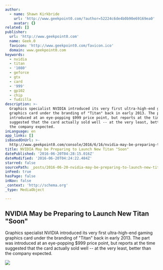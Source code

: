 ```yaml
---
author:
  - name: Shawn Kirkbride
    url: 'http://www.geekpoint0.com/?author=52224c6de4b0b90e69169ea0'
    avatar: {}
related: []
publisher:
  url: 'http://www.geekpoint0.com'
  name: Geek.0
  favicon: 'http://www.geekpoint0.com/favicon.ico'
  domain: www.geekpoint0.com
keywords:
  - nvidia
  - titan
  - '1080'
  - geforce
  - gtx
  - card
  - '999'
  - gp102
  - chip
  - fudzilla
description: >-
  Graphics specialist NVIDIA introduced its very first ultra-high-end gaming
  graphics card under the branding of "Titan" back in early 2013. The part was
  introduced at an eye-popping $999 price point, but reports at the time
  suggested that the card actually sold well -- at the very least, better than
  the company expected.
inLanguage: en
app_links: []
isBasedOnUrl: >-
  http://www.geekpoint0.com/console/2016/6/16/nvidia-may-be-preparing-to-launch-new-titan-soon
title: NVIDIA May be Preparing to Launch New Titan "Soon"
datePublished: '2016-06-20T04:28:15.016Z'
dateModified: '2016-06-20T04:24:22.484Z'
starred: false
sourcePath: _posts/2016-06-20-nvidia-may-be-preparing-to-launch-new-titan-soon.md
inFeed: true
hasPage: false
inNav: false
_context: 'http://schema.org'
_type: MediaObject

---
```

<article style=""><h1>NVIDIA May be Preparing to Launch New Titan "Soon"</h1><p>Graphics specialist NVIDIA introduced its very first ultra-high-end gaming graphics card under the branding of "Titan" back in early 2013. The part was introduced at an eye-popping $999 price point, but reports at the time suggested that the card actually sold well -- at the very least, better than the company expected.</p><img src="http://static1.squarespace.com/static/54ee77a9e4b05efebc2c5984/54eeb422e4b021bc7efd0b5f/576311eff7e0ab85e73a131b/1466111296254/titan-x_large.png?format=1000w" /></article>